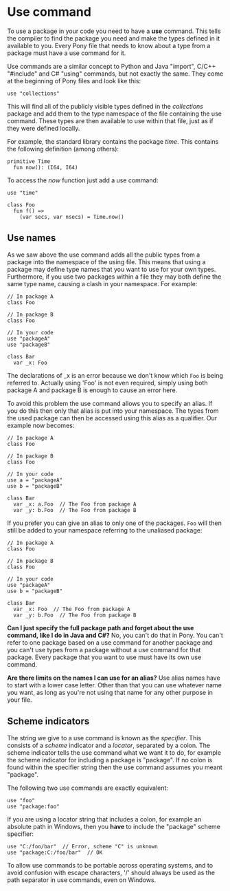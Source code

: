 # Use command

To use a package in your code you need to have a __use__ command. This tells the compiler to find the package you need and make the types defined in it available to you. Every Pony file that needs to know about a type from a package must have a use command for it.

Use commands are a similar concept to Python and Java "import", C/C++ "#include" and C# "using" commands, but not exactly the same. They come at the beginning of Pony files and look like this:

```pony
use "collections"
```

This will find all of the publicly visible types defined in the _collections_ package and add them to the type namespace of the file containing the use command. These types are then available to use within that file, just as if they were defined locally.

For example, the standard library contains the package _time_. This contains the following definition (among others):

```pony
primitive Time
  fun now(): (I64, I64)
```

To access the _now_ function just add a use command:

```pony
use "time"

class Foo
  fun f() =>
    (var secs, var nsecs) = Time.now()
```

## Use names

As we saw above the use command adds all the public types from a package into the namespace of the using file. This means that using a package may define type names that you want to use for your own types. Furthermore, if you use two packages within a file they may both define the same type name, causing a clash in your namespace. For example:

```pony
// In package A
class Foo

// In package B
class Foo

// In your code
use "packageA"
use "packageB"

class Bar
  var _x: Foo
```

The declarations of _x is an error because we don't know which `Foo` is being referred to. Actually using 'Foo' is not even required, simply using both package A and package B is enough to cause an error here.

To avoid this problem the use command allows you to specify an alias. If you do this then only that alias is put into your namespace. The types from the used package can then be accessed using this alias as a qualifier. Our example now becomes:

```pony
// In package A
class Foo

// In package B
class Foo

// In your code
use a = "packageA"
use b = "packageB"

class Bar
  var _x: a.Foo  // The Foo from package A
  var _y: b.Foo  // The Foo from package B
```

If you prefer you can give an alias to only one of the packages. `Foo` will then still be added to your namespace referring to the unaliased package:

```pony
// In package A
class Foo

// In package B
class Foo

// In your code
use "packageA"
use b = "packageB"

class Bar
  var _x: Foo  // The Foo from package A
  var _y: b.Foo  // The Foo from package B
```

__Can I just specify the full package path and forget about the use command, like I do in Java and C#?__ No, you can't do that in Pony. You can't refer to one package based on a use command for another package and you can't use types from a package without a use command for that package. Every package that you want to use must have its own use command.

__Are there limits on the names I can use for an alias?__ Use alias names have to start with a lower case letter. Other than that you can use whatever name you want, as long as you're not using that name for any other purpose in your file.

## Scheme indicators

The string we give to a use command is known as the _specifier_. This consists of a _scheme_ indicator and a _locator_, separated by a colon. The scheme indicator tells the use command what we want it to do, for example the scheme indicator for including a package is "package". If no colon is found within the specifier string then the use command assumes you meant "package".

The following two use commands are exactly equivalent:

```pony
use "foo"
use "package:foo"
```

If you are using a locator string that includes a colon, for example an absolute path in Windows, then you __have__ to include the "package" scheme specifier:

```pony
use "C:/foo/bar"  // Error, scheme "C" is unknown
use "package:C:/foo/bar"  // OK
```

To allow use commands to be portable across operating systems, and to avoid confusion with escape characters, '/' should always be used as the path separator in use commands, even on Windows.
